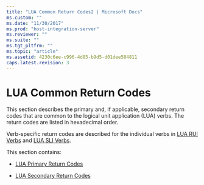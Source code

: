 ```yaml
---
title: "LUA Common Return Codes2 | Microsoft Docs"
ms.custom: ""
ms.date: "11/30/2017"
ms.prod: "host-integration-server"
ms.reviewer: ""
ms.suite: ""
ms.tgt_pltfrm: ""
ms.topic: "article"
ms.assetid: 4230c6ee-c996-4d85-b9d5-d01dee584811
caps.latest.revision: 3
---
```

# LUA Common Return Codes
This section describes the primary and, if applicable, secondary return codes that are common to the logical unit application (LUA) verbs. The return codes are listed in hexadecimal order.  
  
 Verb-specific return codes are described for the individual verbs in [LUA RUI Verbs](../core/lua-rui-verbs1.md) and [LUA SLI Verbs](../core/lua-sli-verbs1.md).  
  
 This section contains:  
  
-   [LUA Primary Return Codes](../core/lua-primary-return-codes1.md)  
  
-   [LUA Secondary Return Codes](../core/lua-secondary-return-codes1.md)